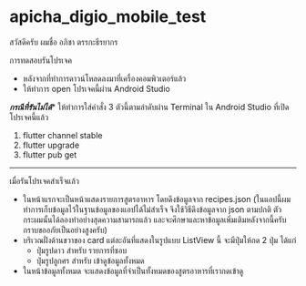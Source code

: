 # apicha_digio_mobile_test

สวัสดีครับ ผมชื่อ อภิชา ตรรกะธีรยากร

การทดสอบรันโปรเจค
- หลังจากที่ทำการดาวน์โหลดลงมาที่เครื่องคอมพิวเตอร์แล้ว
- ให้ทำการ open โปรเจคนี้ผ่าน Android Studio

***กรณีที่รันไม่ได้****
ให้ทำการใส่คำสั่ง 3 ตัวนี้ตามลำดับผ่าน Terminal ใน Android Studio ที่เปิดโปรเจคนี้แล้ว
1. flutter channel stable
2. flutter upgrade
3. flutter pub get

---------------------------------------------------------

เมื่อรันโปรเจคสำเร็จแล้ว
- ในหน้าแรกจะเป็นหน้าแสดงรายการสูตรอาหาร โดยดึงข้อมูลจาก recipes.json
(ในแอปนี้ผมทำการเก็บข้อมูลไว้ในฐานข้อมูลของแอปได้ไม่สำเร็จ จึงใช้วิธีดึงข้อมูลจาก json ตามปกติ ตัวกระผมนั้นได้ลองทำอย่างสุดความสามารถแล้ว และจะศึกษาและหาข้อมูลเพิ่มเติมหลังจากนี้ครับ 
กราบขออภัยเป็นอย่างสูงครับ)
- บริเวณฝั่งด้านขวาของ card แต่ละอันที่แสดงในรูปแบบ ListView นี้ จะมีปุ่มให้กด 2 ปุ่ม ได้แก่
  - ปุ่มรูปดาว สำหรับ รายการที่ชอบ
  - ปุ่มรูปลูกศร สำหรับ เข้าดูข้อมูลทั้งหมด
- ในหน้าข้อมูลทั้งหมด จะแสดงข้อมูลที่จำเป็นทั้งหมดของสูตรอาหารที่เรากดเข้าดู
